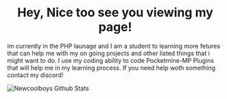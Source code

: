 <h1 align="center"> Hey, Nice too see you viewing my page! </h1>

Im currently in the PHP launage and I am a student to learning more fetures that can help me with my on going projects and other listed things that i might want to do. I use my coding ability to code Pocketmine-MP Plugins that will help me in my learning process. If you need help woth something contact my discord!

![Newcoolboys Github Stats](https://github-readme-stats.vercel.app/api?username=Newcoolboys&show_icons=true_color=fff&icon_color=79ff97&text_color=9f9f9f&bg_color=151515)
